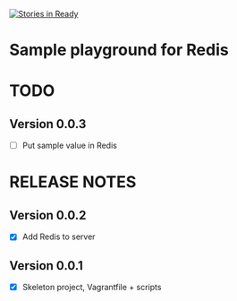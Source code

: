 [![Stories in Ready](https://badge.waffle.io/nabels-coolblue/redis-sampleapp-dotnet.png?label=ready&title=Ready)](https://waffle.io/nabels-coolblue/redis-sampleapp-dotnet)
# Sample playground for Redis

# TODO

## Version 0.0.3
- [ ] Put sample value in Redis

# RELEASE NOTES

## Version 0.0.2
- [X] Add Redis to server

## Version 0.0.1

- [X] Skeleton project, Vagrantfile + scripts
